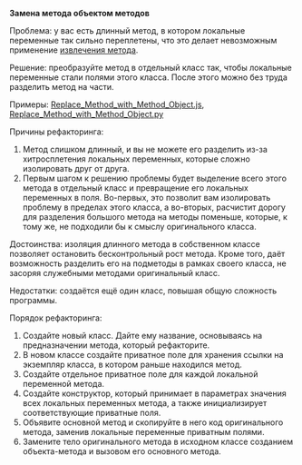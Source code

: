 <strong>Замена метода объектом методов</strong>

Проблема: у вас есть длинный метод, в котором локальные переменные так сильно переплетены, что это делает невозможным применение <a href="https://github.com/helenasilkina/refactoring/blob/master/Extract_Method%20(Извлечение%20метода).md">извлечения метода</a>.

Решение: преобразуйте метод в отдельный класс так, чтобы локальные переменные стали полями этого класса. После этого можно без труда разделить метод на части.

Примеры: <a href="https://github.com/helenasilkina/refactoring/blob/master/Replace_Method_with_Method_Object.js">Replace_Method_with_Method_Object.js</a>, <a href="https://github.com/helenasilkina/refactoring/blob/master/Replace_Method_with_Method_Object.py">Replace_Method_with_Method_Object.py</a>

Причины рефакторинга:

1. Метод слишком длинный, и вы не можете его разделить из-за хитросплетения локальных переменных, которые сложно изолировать друг от друга.
2. Первым шагом к решению проблемы будет выделение всего этого метода в отдельный класс и превращение его локальных переменных в поля. Во-первых, это позволит вам изолировать проблему в пределах этого класса, а во-вторых, расчистит дорогу для разделения большого метода на методы поменьше, которые, к тому же, не подходили бы к смыслу оригинального класса.

Достоинства: изоляция длинного метода в собственном классе позволяет остановить бесконтрольный рост метода. Кроме того, даёт возможность разделить его на подметоды в рамках своего класса, не засоряя служебными методами оригинальный класс.

Недостатки: создаётся ещё один класс, повышая общую сложность программы.

Порядок рефакторинга:

1. Создайте новый класс. Дайте ему название, основываясь на предназначении метода, который рефакторите.
2. В новом классе создайте приватное поле для хранения ссылки на экземпляр класса, в котором раньше находился метод.
3. Создайте отдельное приватное поле для каждой локальной переменной метода.
4. Создайте конструктор, который принимает в параметрах значения всех локальных переменных метода, а также инициализирует соответствующие приватные поля.
5. Объявите основной метод и скопируйте в него код оригинального метода, заменив локальные переменные приватным полями.
6. Замените тело оригинального метода в исходном классе созданием объекта-метода и вызовом его основного метода.
